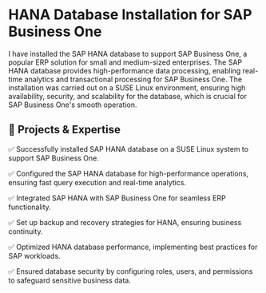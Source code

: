 # HANA Database Installation for SAP Business One

I have installed the SAP HANA database to support SAP Business One, a popular ERP solution for small and medium-sized enterprises. The SAP HANA database provides high-performance data processing, enabling real-time analytics and transactional processing for SAP Business One.
The installation was carried out on a SUSE Linux environment, ensuring high availability, security, and scalability for the database, which is crucial for SAP Business One's smooth operation.

🔹 Projects & Expertise
-

✅ Successfully installed SAP HANA database on a SUSE Linux system to support SAP Business One.

✅ Configured the SAP HANA database for high-performance operations, ensuring fast query execution and real-time analytics.

✅ Integrated SAP HANA with SAP Business One for seamless ERP functionality.

✅ Set up backup and recovery strategies for HANA, ensuring business continuity.

✅ Optimized HANA database performance, implementing best practices for SAP workloads.

✅ Ensured database security by configuring roles, users, and permissions to safeguard sensitive business data.
